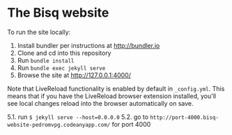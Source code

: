 # The Bisq website

To run the site locally:

1. Install bundler per instructions at http://bundler.io
2. Clone and cd into this repository
3. Run `bundle install`
4. Run `bundle exec jekyll serve`
5. Browse the site at http://127.0.0.1:4000/

Note that LiveReload functionality is enabled by default in `_config.yml`.
This means that if you have the LiveReload browser extension installed,
you'll see local changes reload into the browser automatically on save.

5.1. run `$ jekyll serve --host=0.0.0.0` 
5.2. go to `http://port-4000.bisq-website-pedromvpg.codeanyapp.com/` for port 4000
       